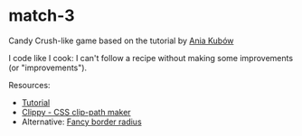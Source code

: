 # match-3

Candy Crush-like game based on the tutorial by [Ania Kubów](https://www.javascriptgames.online/)


I code like I cook: I can't follow a recipe without making some improvements (or "improvements").

Resources:
* [Tutorial](https://www.youtube.com/watch?v=XD5sZWxwJUk)
* [Clippy - CSS clip-path maker](https://bennettfeely.com/clippy/)
* Alternative: [Fancy border radius](https://9elements.github.io/fancy-border-radius/)